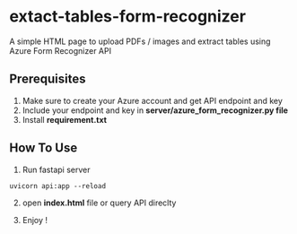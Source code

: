 # extact-tables-form-recognizer
A simple HTML page to upload PDFs / images and extract tables using Azure Form Recognizer API

## Prerequisites
1. Make sure to create your Azure account and get API endpoint and key
2. Include your endpoint and key in **server/azure_form_recognizer.py file**
2. Install **requirement.txt**

## How To Use
1. Run fastapi server

 `uvicorn api:app --reload`

2. open **index.html** file or query API direclty

3. Enjoy !


